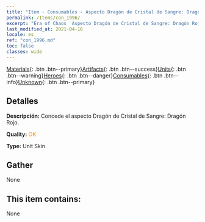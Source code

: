```yaml
---
title: "Item - Consumables - Aspecto Dragón de Cristal de Sangre: Dragón Rojo."
permalink: /Items/con_1996/
excerpt: "Era of Chaos  Aspecto Dragón de Cristal de Sangre: Dragón Rojo."
last_modified_at: 2021-04-16
locale: es
ref: "con_1996.md"
toc: false
classes: wide
---
```

 [Materials](/es/Items/){: .btn .btn--primary}[Artifacts](/es/Items/Artifacts/){: .btn .btn--success}[Units](/es/Items/Units/){: .btn .btn--warning}[Heroes](/es/Items/Heroes/){: .btn .btn--danger}[Consumables](/es/Items/Consumables/){: .btn .btn--info}[Unknown](/es/Items/Unknown/){: .btn .btn--primary}

## Detalles
 **Descripción:** Concede el aspecto Dragón de Cristal de Sangre: Dragón Rojo.

 **Quality:** <span style="color: #FF8C00">OK</span>

 **Type:** Unit Skin

## Gather

  None

## This item contains:

  None

